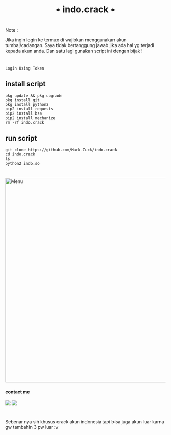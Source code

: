 <h1 align="center">
• indo.crack •

#
Note :

Jika ingin login ke termux di wajibkan menggunakan akun tumbal/cadangan. Saya tidak bertanggung jawab jika ada hal yg terjadi kepada akun anda. Dan satu lagi gunakan script ini dengan bijak !

#
````
Login Using Token
````
## install script
````
pkg update && pkg upgrade
pkg install git
pkg install python2
pip2 install requests
pip2 install bs4
pip2 install mechanize
rm -rf indo.crack
````
## run script
````
git clone https://github.com/Mark-Zuck/indo.crack
cd indo.crack
ls
python2 indo.so
````
#
<img src="https://github.com/Mark-Zuck/indo.crack/blob/main/s/S.jpg" width="640" title="Menu" alt="Menu">

#### contact me
[![](https://img.shields.io/badge/Facebook-blue?logo=Facebook&logoColor=blue&labelColor=white)](https://www.facebook.com/100002461344178)
[![](https://img.shields.io/badge/Whatsapp-CHAT-red?logo=Whatsapp&logoColor=Brightgreen&labelColor=white)](https://wa.me/6282371648186?text=Asalamualaikum+bang)
#
Sebenar nya sih khusus crack akun indonesia tapi bisa juga akun luar karna gw tambahin 3 pw luar :v
